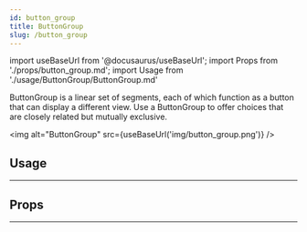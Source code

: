 ```yaml
---
id: button_group
title: ButtonGroup
slug: /button_group
---
```


import useBaseUrl from '@docusaurus/useBaseUrl';
import Props from './props/button_group.md';
import Usage from './usage/ButtonGroup/ButtonGroup.md'

ButtonGroup is a linear set of segments, each of which function as a button that
can display a different view. Use a ButtonGroup to offer choices that are
closely related but mutually exclusive.

<img alt="ButtonGroup" src={useBaseUrl('img/button_group.png')} />

## Usage

<Usage />

---

## Props

<Props />

---
